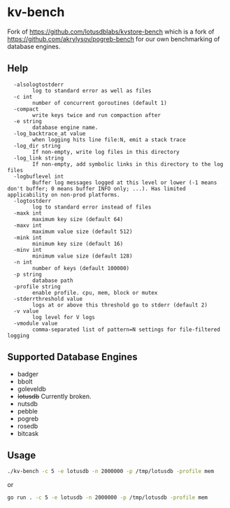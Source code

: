 # kv-bench
Fork of https://github.com/lotusdblabs/kvstore-bench which is a fork of https://github.com/akrylysov/pogreb-bench for our own benchmarking of database engines.

## Help
```
  -alsologtostderr
        log to standard error as well as files
  -c int
        number of concurrent goroutines (default 1)
  -compact
        write keys twice and run compaction after
  -e string
        database engine name.
  -log_backtrace_at value
        when logging hits line file:N, emit a stack trace
  -log_dir string
        If non-empty, write log files in this directory
  -log_link string
        If non-empty, add symbolic links in this directory to the log files
  -logbuflevel int
        Buffer log messages logged at this level or lower (-1 means don't buffer; 0 means buffer INFO only; ...). Has limited applicability on non-prod platforms.
  -logtostderr
        log to standard error instead of files
  -maxk int
        maximum key size (default 64)
  -maxv int
        maximum value size (default 512)
  -mink int
        minimum key size (default 16)
  -minv int
        minimum value size (default 128)
  -n int
        number of keys (default 100000)
  -p string
        database path
  -profile string
        enable profile. cpu, mem, block or mutex
  -stderrthreshold value
        logs at or above this threshold go to stderr (default 2)
  -v value
        log level for V logs
  -vmodule value
        comma-separated list of pattern=N settings for file-filtered logging
```

## Supported Database Engines
* badger
* bbolt
* goleveldb
* ~~lotusdb~~ Currently broken.
* nutsdb
* pebble
* pogreb
* rosedb
* bitcask

## Usage
```bash
./kv-bench -c 5 -e lotusdb -n 2000000 -p /tmp/lotusdb -profile mem
```
or
```bash
go run . -c 5 -e lotusdb -n 2000000 -p /tmp/lotusdb -profile mem
```